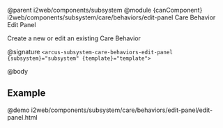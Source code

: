 @parent i2web/components/subsystem
@module {canComponent} i2web/components/subsystem/care/behaviors/edit-panel Care Behavior Edit Panel

Create a new or edit an existing Care Behavior

@signature `<arcus-subsystem-care-behaviors-edit-panel {subsystem}="subsystem" {template}="template">`

@body

## Example

@demo i2web/components/subsystem/care/behaviors/edit-panel/edit-panel.html